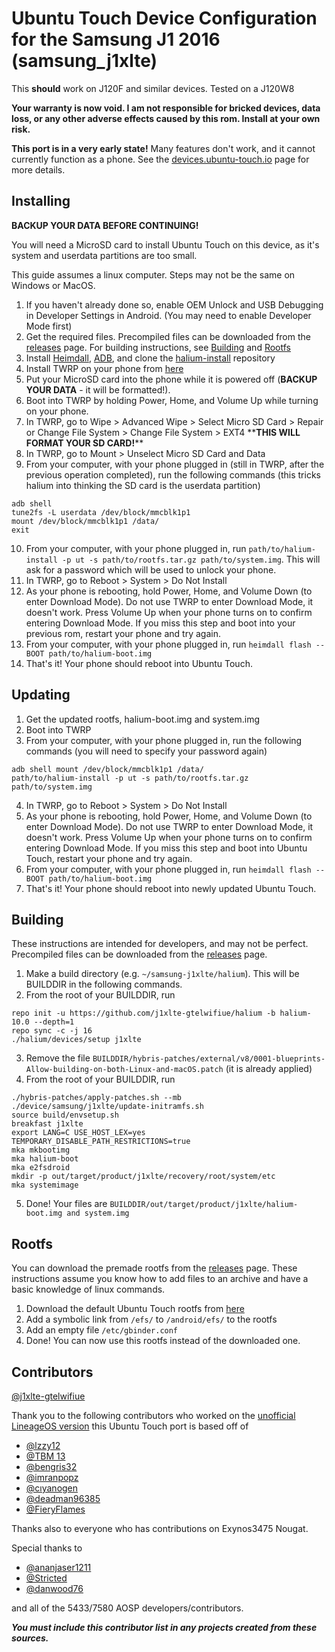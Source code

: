 # Ubuntu Touch Device Configuration for the Samsung J1 2016 (samsung_j1xlte)
This **should** work on J120F and similar devices. Tested on a J120W8

**Your warranty is now void. I am not responsible for bricked devices, data loss, or any other adverse effects caused by this rom. Install at your own risk.**

**This port is in a very early state!** Many features don't work, and it cannot currently function as a phone. See the [devices.ubuntu-touch.io](https://devices.ubuntu-touch.io/device/samsung-j1xlte/) page for more details.

## Installing
**BACKUP YOUR DATA BEFORE CONTINUING!**

You will need a MicroSD card to install Ubuntu Touch on this device, as it's system and userdata partitions are too small.

This guide assumes a linux computer. Steps may not be the same on Windows or MacOS.

1. If you haven't already done so, enable OEM Unlock and USB Debugging in Developer Settings in Android. (You may need to enable Developer Mode first)
2. Get the required files. Precompiled files can be downloaded from the [releases](https://github.com/j1xlte-gtelwifiue/android_device_samsung_j1xlte/releases) page. For building instructions, see [Building](#Building) and [Rootfs](#Rootfs)
3. Install [Heimdall](https://glassechidna.com.au/heimdall/), [ADB](https://developer.android.com/studio/releases/platform-tools), and clone the [halium-install](https://gitlab.com/JBBgameich/halium-install) repository
4. Install TWRP on your phone from [here](https://forum.xda-developers.com/t/recovery-3-3-1-0-unofficial-teamwin-recovery-project-for-samsung-galaxy-j1-2016.3852578/)
5. Put your MicroSD card into the phone while it is powered off (**BACKUP YOUR DATA** - it will be formatted!).
6. Boot into TWRP by holding Power, Home, and Volume Up while turning on your phone.
7. In TWRP, go to Wipe > Advanced Wipe > Select Micro SD Card > Repair or Change File System > Change File System > EXT4 \*\***THIS WILL FORMAT YOUR SD CARD!**\*\*
8. In TWRP, go to Mount > Unselect Micro SD Card and Data
9. From your computer, with your phone plugged in (still in TWRP, after the previous operation completed), run the following commands (this tricks halium into thinking the SD card is the userdata partition)
```
adb shell
tune2fs -L userdata /dev/block/mmcblk1p1
mount /dev/block/mmcblk1p1 /data/
exit
```
10. From your computer, with your phone plugged in, run `path/to/halium-install -p ut -s path/to/rootfs.tar.gz path/to/system.img`. This will ask for a password which will be used to unlock your phone.
11. In TWRP, go to Reboot > System > Do Not Install
12. As your phone is rebooting, hold Power, Home, and Volume Down (to enter Download Mode). Do not use TWRP to enter Download Mode, it doesn't work. Press Volume Up when your phone turns on to confirm entering Download Mode. If you miss this step and boot into your previous rom, restart your phone and try again.
13. From your computer, with your phone plugged in, run `heimdall flash --BOOT path/to/halium-boot.img`
14. That's it! Your phone should reboot into Ubuntu Touch.

## Updating
1. Get the updated rootfs, halium-boot.img and system.img
2. Boot into TWRP
3. From your computer, with your phone plugged in, run the following commands (you will need to specify your password again)
```
adb shell mount /dev/block/mmcblk1p1 /data/
path/to/halium-install -p ut -s path/to/rootfs.tar.gz path/to/system.img
```
4. In TWRP, go to Reboot > System > Do Not Install
5. As your phone is rebooting, hold Power, Home, and Volume Down (to enter Download Mode). Do not use TWRP to enter Download Mode, it doesn't work. Press Volume Up when your phone turns on to confirm entering Download Mode. If you miss this step and boot into Ubuntu Touch, restart your phone and try again.
6. From your computer, with your phone plugged in, run `heimdall flash --BOOT path/to/halium-boot.img`
7. That's it! Your phone should reboot into newly updated Ubuntu Touch.

## Building
These instructions are intended for developers, and may not be perfect. Precompiled files can be downloaded from the [releases](https://github.com/j1xlte-gtelwifiue/android_device_samsung_j1xlte/releases) page.
1. Make a build directory (e.g. `~/samsung-j1xlte/halium`). This will be BUILDDIR in the following commands.
2. From the root of your BUILDDIR, run
```
repo init -u https://github.com/j1xlte-gtelwifiue/halium -b halium-10.0 --depth=1
repo sync -c -j 16
./halium/devices/setup j1xlte
```
3. Remove the file `BUILDDIR/hybris-patches/external/v8/0001-blueprints-Allow-building-on-both-Linux-and-macOS.patch` (it is already applied)
4. From the root of your BUILDDIR, run
```
./hybris-patches/apply-patches.sh --mb
./device/samsung/j1xlte/update-initramfs.sh
source build/envsetup.sh
breakfast j1xlte
export LANG=C USE_HOST_LEX=yes TEMPORARY_DISABLE_PATH_RESTRICTIONS=true
mka mkbootimg
mka halium-boot
mka e2fsdroid
mkdir -p out/target/product/j1xlte/recovery/root/system/etc
mka systemimage
```
5. Done! Your files are `BUILDDIR/out/target/product/j1xlte/halium-boot.img and system.img`

## Rootfs
You can download the premade rootfs from the [releases](https://github.com/j1xlte-gtelwifiue/android_device_samsung_j1xlte/releases) page. These instructions assume you know how to add files to an archive and have a basic knowledge of linux commands.
1. Download the default Ubuntu Touch rootfs from [here](https://ci.ubports.com/job/xenial-hybris-android9-rootfs-armhf/)
2. Add a symbolic link from `/efs/` to `/android/efs/` to the rootfs
3. Add an empty file `/etc/gbinder.conf`
4. Done! You can now use this rootfs instead of the downloaded one.

## Contributors
[@j1xlte-gtelwifiue](https://github.com/j1xlte-gtelwifiue)

Thank you to the following contributors who worked on the [unofficial LineageOS version](https://forum.xda-developers.com/t/rom-10-0-0_r41-beta-lineageos-17-1-for-samsung-galaxy-j1-2016-exynos-3475.4307593/) this Ubuntu Touch port is based off of
- [@lzzy12](https://forum.xda-developers.com/m/8152187/)
- [@TBM 13](https://forum.xda-developers.com/m/9120939/)
- [@bengris32](https://forum.xda-developers.com/m/11364767/)
- [@imranpopz](https://forum.xda-developers.com/m/8241792/)
- [@cıyanogen](https://forum.xda-developers.com/m/7799844/)
- [@deadman96385](https://forum.xda-developers.com/m/4222965/)
- [@FieryFlames](https://forum.xda-developers.com/m/11495171/)

Thanks also to everyone who has contributions on Exynos3475 Nougat.

Special thanks to

- [@ananjaser1211](https://forum.xda-developers.com/m/4637718/)
- [@Stricted](https://forum.xda-developers.com/m/8184192/)
- [@danwood76](https://forum.xda-developers.com/m/6707196/)

and all of the 5433/7580 AOSP developers/contributors.

***You must include this contributor list in any projects created from these sources.***
